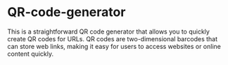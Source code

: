 # QR-code-generator
This is a straightforward QR code generator that allows you to quickly create QR codes for URLs. QR codes are two-dimensional barcodes that can store web links, making it easy for users to access websites or online content quickly.
